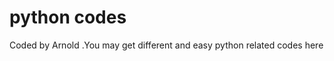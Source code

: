 # python codes







Coded by Arnold  .You may get different and easy python related codes here





